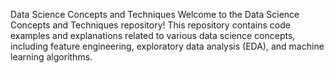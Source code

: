 Data Science Concepts and Techniques
Welcome to the Data Science Concepts and Techniques repository! This repository contains code examples and explanations related to various data science concepts, including feature engineering, exploratory data analysis (EDA), and machine learning algorithms.
